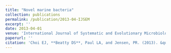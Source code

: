 ```yaml
---
title: "Novel marine bacteria"
collection: publications
permalink: /publication/2013-04-IJSEM
excerpt: ''
date: 2013-04-01
venue: 'International Journal of Systematic and Evolutionary Microbiology'
paperurl: ''
citation: 'Choi EJ, **Beatty DS**, Paul LA, and Jensen, PR. (2013). &quot;Mooreia alkaloidigena gen. nov., sp. nov. and Catalinimonas alkaloidigena gen. nov., sp. nov., alkaloid-producing marine bacteria in the proposed families Mooreiaceae fam. nov. and Catalimonadaceae fam. nov. in the phylum Bacteroidetes.&quot; <i>International Journal of Systematic and Evolutionary Microbiology</i>. 63, 1219-1228.'
---
```

